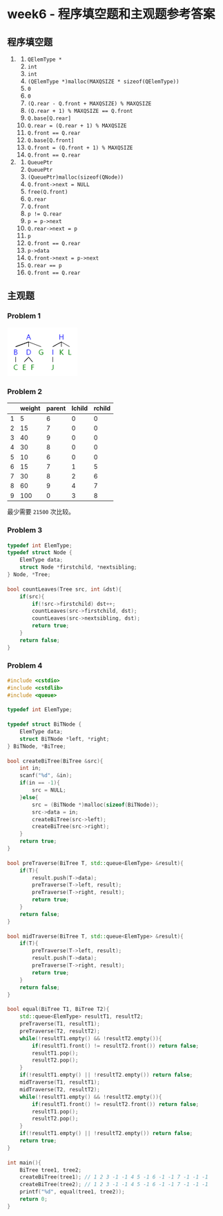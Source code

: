 # week6 - 程序填空题和主观题参考答案

## 程序填空题
1. 1. `QElemType *`
   2. `int`
   3. `int`
   4. `(QElemType *)malloc(MAXQSIZE * sizeof(QElemType))`
   5. `0`
   6. `0`
   7. `(Q.rear - Q.front + MAXQSIZE) % MAXQSIZE`
   8. `(Q.rear + 1) % MAXQSIZE == Q.front`
   9. `Q.base[Q.rear]`
   10. `Q.rear = (Q.rear + 1) % MAXQSIZE`
   11. `Q.front == Q.rear`
   12. `Q.base[Q.front]`
   13. `Q.front = (Q.front + 1) % MAXQSIZE`
   14. `Q.front == Q.rear`
2. 1. `QueuePtr`
   1. `QueuePtr`
   2. `(QueuePtr)malloc(sizeof(QNode))`
   3. `Q.front->next = NULL`
   4. `free(Q.front)`
   5. `Q.rear`
   6. `Q.front`
   7. `p != Q.rear`
   8. `p = p->next`
   9.  `Q.rear->next = p`
   10. `p`
   11. `Q.front == Q.rear`
   12. `p->data`
   13. `Q.front->next = p->next`
   14. `Q.rear == p`
   15. `Q.front == Q.rear`

## 主观题

### Problem 1
![avatar](img1.png)

### Problem 2
||weight|parent|lchild|rchild|
|-|-|-|-|-|
|1|5|6|0|0|
|2|15|7|0|0|
|3|40|9|0|0|
|4|30|8|0|0|
|5|10|6|0|0|
|6|15|7|1|5|
|7|30|8|2|6|
|8|60|9|4|7|
|9|100|0|3|8|

最少需要 `21500` 次比较。

### Problem 3
```c++
typedef int ElemType;
typedef struct Node {
	ElemType data;
	struct Node *firstchild, *nextsibling;
} Node, *Tree;

bool countLeaves(Tree src, int &dst){
	if(src){
		if(!src->firstchild) dst++;
		countLeaves(src->firstchild, dst);
		countLeaves(src->nextsibling, dst);
		return true;
	}
	return false;
}
```

### Problem 4
```c++
#include <cstdio>
#include <cstdlib>
#include <queue>

typedef int ElemType;

typedef struct BiTNode {
	ElemType data;
	struct BiTNode *left, *right;
} BiTNode, *BiTree;

bool createBiTree(BiTree &src){
	int in;
	scanf("%d", &in);
	if(in == -1){
		src = NULL;
	}else{
		src = (BiTNode *)malloc(sizeof(BiTNode));
		src->data = in;
		createBiTree(src->left);
		createBiTree(src->right);
	}
	return true;
}

bool preTraverse(BiTree T, std::queue<ElemType> &result){
	if(T){
		result.push(T->data);
		preTraverse(T->left, result);
		preTraverse(T->right, result);
		return true;
	}
	return false;	
}

bool midTraverse(BiTree T, std::queue<ElemType> &result){
	if(T){
		preTraverse(T->left, result);
		result.push(T->data);
		preTraverse(T->right, result);
		return true;
	}
	return false;
}

bool equal(BiTree T1, BiTree T2){
	std::queue<ElemType> resultT1, resultT2;
	preTraverse(T1, resultT1);
	preTraverse(T2, resultT2);
	while(!resultT1.empty() && !resultT2.empty()){
		if(resultT1.front() != resultT2.front()) return false;
		resultT1.pop();
		resultT2.pop();
	}
	if(!resultT1.empty() || !resultT2.empty()) return false;
	midTraverse(T1, resultT1);
	midTraverse(T2, resultT2);
	while(!resultT1.empty() && !resultT2.empty()){
		if(resultT1.front() != resultT2.front()) return false;
		resultT1.pop();
		resultT2.pop();
	}
	if(!resultT1.empty() || !resultT2.empty()) return false;
	return true;
}

int main(){
	BiTree tree1, tree2;
	createBiTree(tree1); // 1 2 3 -1 -1 4 5 -1 6 -1 -1 7 -1 -1 -1
	createBiTree(tree2); // 1 2 3 -1 -1 4 5 -1 6 -1 -1 7 -1 -1 -1
	printf("%d", equal(tree1, tree2));
	return 0;
}
```